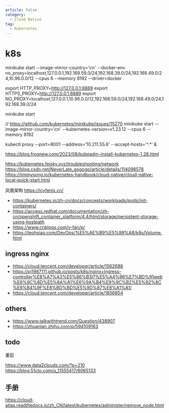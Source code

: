 ```yaml
---
article: false
category:
  - Cloud Native
tag:
  - Kubernetes
---
```


# k8s

minikube start --image-mirror-country='cn' --docker-env no_proxy=localhost,127.0.0.1,192.168.59.0/24,192.168.39.0/24,192.168.49.0/24,10.96.0.0/12 --cpus 6 --memory 8192 --driver=docker



export HTTP_PROXY=http://127.0.0.1:8889
export HTTPS_PROXY=http://127.0.0.1:8889
export NO_PROXY=localhost,127.0.0.1,10.96.0.0/12,192.168.59.0/24,192.168.49.0/24,192.168.39.0/24

minikube start

// https://github.com/kubernetes/minikube/issues/15270
minikube start --image-mirror-country='cn' --kubernetes-version=v1.23.12 --cpus 6 --memory 8192


kubectl proxy --port=8001 --address=‘10.211.55.6’ --accept-hosts=’^.*’ &



https://blog.frognew.com/2023/08/kubeadm-install-kubernetes-1.28.html

https://kubernetes.feisky.xyz/troubleshooting/network
https://blog.csdn.net/NeverLate_gogogo/article/details/114098578
https://jimmysong.io/kubernetes-handbook/cloud-native/cloud-native-local-quick-start.html

凤凰架构 https://icyfenix.cn/

- https://kubernetes.io/zh-cn/docs/concepts/workloads/pods/init-containers/
- https://access.redhat.com/documentation/zh-cn/openshift_container_platform/4.4/html/storage/persistent-storage-using-hostpath
- https://www.cnblogs.com/v-fan/p/
- https://leohsiao.com/DevOps/%E5%AE%B9%E5%99%A8/k8s/Volume.html

## ingress nginx

- https://cloud.tencent.com/developer/article/1562688
- https://pj1987111.github.io/posts/k8s/nginx+ingress-controller%E8%A7%A3%E5%86%B3l7%E5%A4%96%E7%BD%91web%E6%9C%8D%E5%8A%A1%E6%9A%B4%E9%9C%B2%E5%92%8C%E8%B4%9F%E8%BD%BD%E5%9D%87%E8%A1%A1/
- https://cloud.tencent.com/developer/article/1856854


## others

- https://www.talkwithtrend.com/Question/438907
- https://zhuanlan.zhihu.com/p/594109163

## todo

重启

https://www.data2clouds.com/?p=210
https://blog.51cto.com/u_11555417/6065133

## 手册

https://cloud-atlas.readthedocs.io/zh_CN/latest/kubernetes/administer/remove_node.html